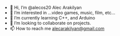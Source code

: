 - 👋 Hi, I’m @alecos20 Alec Arakilyan
- 👀 I’m interested in ...video games, music, film, etc...
- 🌱 I’m currently learning C++, and Arduino
- 💞️ I’m looking to collaborate on projects.
- 📫 How to reach me alecarakilyan@gmail.com

<!---
alecos20/alecos20 is a ✨ special ✨ repository because its `README.md` (this file) appears on your GitHub profile.
You can click the Preview link to take a look at your changes.
--->
